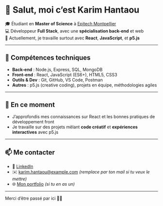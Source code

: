 # 👋 Salut, moi c’est Karim Hantaou

🎓 Étudiant en **Master of Science** à [Epitech Montpellier](https://www.epitech.eu/)  
💻 Développeur **Full Stack**, avec une **spécialisation back-end** et web  
🚀 Actuellement, je travaille surtout avec **React**, **JavaScript**, et **p5.js**

---

## 🔧 Compétences techniques

- **Back-end** : Node.js, Express, SQL, MongoDB
- **Front-end** : React, JavaScript (ES6+), HTML5, CSS3
- **Outils & Dev** : Git, GitHub, VS Code, Postman
- **Autres** : p5.js (creative coding), projets en équipe, méthodologies agiles

---

## 🌱 En ce moment

- J’approfondis mes connaissances sur React et les bonnes pratiques de développement front
- Je travaille sur des projets mêlant **code créatif** et **expériences interactives** avec p5.js

---

## 📫 Me contacter

- 💼 [LinkedIn](https://www.linkedin.com/in/ton-lien-ici)
- ✉️ karim.hantaou@example.com *(remplace par ton mail si tu veux le mettre)*
- 🌐 [Mon portfolio](https://ton-portfolio.com) *(si tu en as un)*

---

Merci d’être passé par ici 👨‍💻
